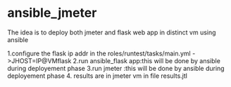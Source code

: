 # ansible_jmeter
The idea is to deploy both jmeter and flask web app in distinct vm using ansible

1.configure the flask ip addr in the roles/runtest/tasks/main.yml ->JHOST=IP@VMflask
2.run  ansible_flask app:this will be done by ansible during deployement phase
3.run jmeter :this will be done by ansible during deployement phase
4. results are in jmeter vm in file results.jtl
